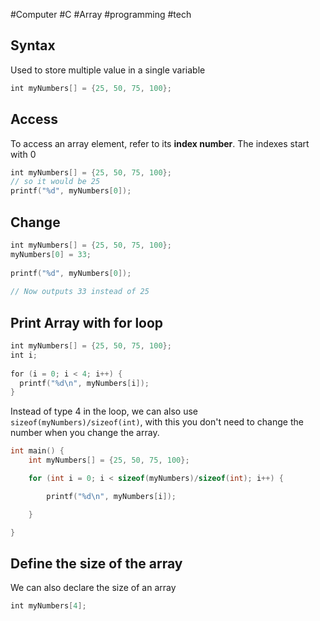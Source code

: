 #Computer #C  #Array #programming #tech 
## Syntax
Used to store multiple value in a single variable
```C
int myNumbers[] = {25, 50, 75, 100};
```
## Access
To access an array element, refer to its **index number**. The indexes start with 0

```C
int myNumbers[] = {25, 50, 75, 100};  
// so it would be 25
printf("%d", myNumbers[0]);
```
## Change
```C
int myNumbers[] = {25, 50, 75, 100};  
myNumbers[0] = 33;  
  
printf("%d", myNumbers[0]);  
  
// Now outputs 33 instead of 25
```
## Print Array with for loop
```C
int myNumbers[] = {25, 50, 75, 100};  
int i;  
  
for (i = 0; i < 4; i++) {  
  printf("%d\n", myNumbers[i]);  
}
```

Instead of type 4 in the loop, we can also use `sizeof(myNumbers)/sizeof(int)`, with this you don't need to change the number when you change the array.

```C
int main() {  
    int myNumbers[] = {25, 50, 75, 100};

    for (int i = 0; i < sizeof(myNumbers)/sizeof(int); i++) {

        printf("%d\n", myNumbers[i]);

    }

}
```

## Define the size of the array
We can also declare the size of an array
```C
int myNumbers[4];
```